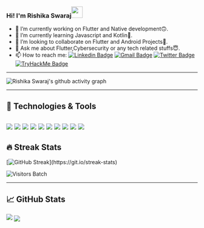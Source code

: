 ### Hi! I'm Rishika Swaraj<img src="https://raw.githubusercontent.com/MartinHeinz/MartinHeinz/master/wave.gif" width="30px">

- 🔭 I’m currently working on Flutter and Native development🙃.
- 🌱 I’m currently learning Javascript and Kotlin💖.
- 👯 I’m looking to collaborate on  Flutter and Android Projects🙂.
- 💬 Ask me about Flutter,Cybersecurity or any tech related stuffs😇.
- 📫 How to reach me: [![Linkedin Badge](https://img.shields.io/badge/-RishikaSwaraj-blue?style=flat-square&logo=Linkedin&logoColor=white&link=https://www.linkedin.com/in/rishika-swaraj-0755561a2/)](https://www.linkedin.com/in/rishika-swaraj-0755561a2/)
[![Gmail Badge](https://img.shields.io/badge/-rishikaswaraj237@gmail.com-c14438?style=flat-square&logo=Gmail&logoColor=white&link=mailto:rishikaswaraj237@gmail.com)](mailto:rishikaswaraj237@gmail.com)
[![Twitter Badge](https://img.shields.io/badge/-@RishikaSwaraj-royalblue?style=flat-square&logo=Twitter&logoColor=white&link=https://twitter.com/RishikaSwaraj?s=09)](https://twitter.com/RishikaSwaraj?s=09)
[![TryHackMe Badge](https://img.shields.io/badge/-RishikaSwaraj-brown?style=flat-square&logo=TryHackMe&logoColor=white&link=https://tryhackme.com/p/RishikaSwaraj)](https://tryhackme.com/p/RishikaSwaraj)

------------------------------------------------------------------------------------------------------------------------------------------------------------------------------
![Rishika Swaraj's github activity graph](https://activity-graph.herokuapp.com/graph?username=risacker&&theme=react-dark&hide_border=true&area=true)

------------------------------------------------------------------------------------------------------------------------------------------------------------------------------
## 🔧 Technologies & Tools
![](https://img.shields.io/badge/OS-Kali_Linux-informational?style=flat&logo=linux&logoColor=white&color=2bbc8a)
![](https://img.shields.io/badge/Editor-VSCode-informational?style=flat&logo=intellij-idea&logoColor=white&color=2bbc8a)
![](https://img.shields.io/badge/Code-C-informational?style=flat&logo=C&logoColor=white&color=2bbc8a)
![](https://img.shields.io/badge/Code-C++-informational?style=flat&logo=C++&logoColor=white&color=2bbc8a)
![](https://img.shields.io/badge/Code-JavaScript-informational?style=flat&logo=javascript&logoColor=white&color=2bbc8a)
![](https://img.shields.io/badge/Code-Pyhton-informational?style=flat&logo=python&logoColor=white&color=2bbc8a)
![](https://img.shields.io/badge/Code-Dart-informational?style=flat&logo=Dart&logoColor=white&color=2bbc8a)
![](https://img.shields.io/badge/Shell-Bash-informational?style=flat&logo=gnu-bash&logoColor=white&color=2bbc8a)
![](https://img.shields.io/badge/Tools-SQL-informational?style=flat&logo=postgresql&logoColor=white&color=2bbc8a)
![](https://img.shields.io/badge/Tools-Flutter-informational?style=flat&logo=Flutter&logoColor=white&color=2bbc8a)
--------------------------------------------------------------------------------------------------------------------------------------------------------------------------------
## 🔥 Streak Stats

[![GitHub Streak](https://github-readme-streak-stats.herokuapp.com/?user=risacker&theme=dark&hide_border=true")](https://git.io/streak-stats)

![Visitors Batch](https://visitor-badge.laobi.icu/badge?page_id=risacker.risacker)

--------------------------------------------------------------------------------------------------------------------------------------------------------------------------------
## &#x1f4c8; GitHub Stats
<img src= "https://github-readme-stats.vercel.app/api?username=risacker&&show_icons=true&title_color=ffffff&icon_color=bb2acf&text_color=daf7dc&bg_color=151515">

<a href="https://github.com/risacker/risacker">
  <img align="center" src="https://github-readme-stats.vercel.app/api/top-langs/?username=risacker&hide=java,html,tex&title_color=ffffff&text_color=c9cacc&icon_color=2bbc8a&bg_color=1d1f21&langs_count=3" />


